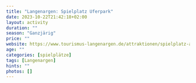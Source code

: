 ```yaml
---
title: "Langenargen: Spielplatz Uferpark"
date: 2023-10-22T21:42:18+02:00
layout: activity
duration: ""
season: "Ganzjärig"
price: ""
website: https://www.tourismus-langenargen.de/attraktionen/spielplatz-an-der-uferpromenade-c5b8cf99e1
age: ""
categories: [spielplätze]
tags: [Langenargen]
hints: ""
photos: []
---
```


